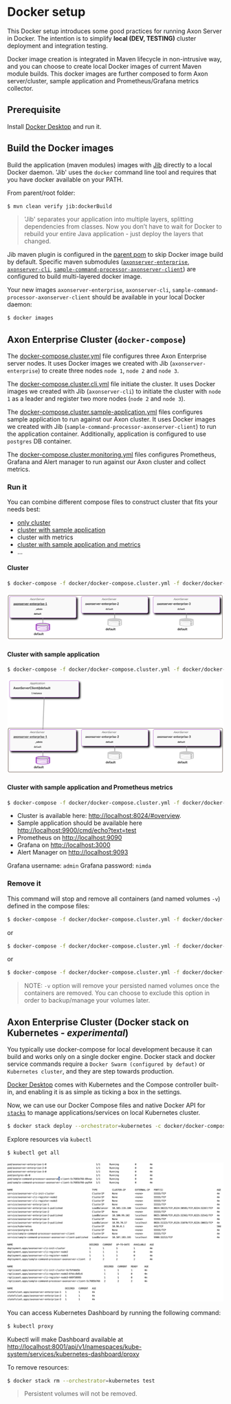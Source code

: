 # Docker setup

This Docker setup introduces some good practices for running Axon Server in Docker.
The intention is to simplify **local (DEV, TESTING)** cluster deployment and integration testing.

Docker image creation is integrated in Maven lifecycle in non-intrusive way, and you can choose to create local Docker images of current Maven module builds.
This docker images are further composed to form Axon server/cluster, sample application and Prometheus/Grafana metrics collector.

## Prerequisite

Install [Docker Desktop](https://www.docker.com/products/docker-desktop) and run it.

## Build the Docker images

Build the application (maven modules) images with [Jib](https://github.com/GoogleContainerTools/jib) directly to a local Docker daemon. 'Jib' uses the `docker` command line tool and requires that you have docker available on your PATH.

From parent/root folder:
```bash
$ mvn clean verify jib:dockerBuild
```

> 'Jib' separates your application into multiple layers, splitting dependencies from classes. Now you don’t have to wait for Docker to rebuild your entire Java application - just deploy the layers that changed.

Jib maven plugin is configured in the [parent pom](../pom.xml) to skip Docker image build by default. Specific maven submodules ([`axonserver-enterprise`](../axonserver-enterprise/pom.xml), [`axonserver-cli`](../axonserver-cli/pom.xml), [`sample-command-processor-axonserver-client`](../sample-applications/sample-command-processor-axonserver-client/pom.xml)) are configured to build multi-layered docker image.

Your new images `axonserver-enterprise`, `axonserver-cli`, `sample-command-processor-axonserver-client` should be available in your local Docker daemon:
```bash
$ docker images
```

## Axon Enterprise Cluster (`docker-compose`)

The [docker-compose.cluster.yml](docker-compose.cluster.yml) file configures three Axon Enterprise server nodes.
It uses Docker images we created with Jib (`axonserver-enterprise`) to create three nodes `node 1`, `node 2` and `node 3`.

The [docker-compose.cluster.cli.yml](docker-compose.cluster.cli.yml) file initiate the cluster.
It uses Docker images we created with Jib (`axonserver-cli`) to initiate the cluster with `node 1` as a leader and register two more nodes (`node 2` and `node 3`).

The [docker-compose.cluster.sample-application.yml](docker-compose.cluster.sample-application.yml) files configures sample application to run against our Axon cluster.
It uses Docker images we created with Jib (`sample-command-processor-axonserver-client`) to run the application container. Additionally, application is configured to use `postgres` DB container.

The [docker-compose.cluster.monitoring.yml](docker-compose.cluster.monitoring.yml) files configures Prometheus, Grafana and Alert manager to run against our Axon cluster and collect metrics.

### Run it

You can combine different compose files to construct cluster that fits your needs best:
 - [only cluster](#cluster)
 - [cluster with sample application](#cluster-with-sample-application)
 - cluster with metrics
 - [cluster with sample application and metrics](#cluster-with-sample-application-and-prometheus-metrics)
 - ...

#### Cluster
```bash
$ docker-compose -f docker/docker-compose.cluster.yml -f docker/docker-compose.cluster.cli.yml up -d
```
![Dashoard - cluster](dashboard-cluster.png)

#### Cluster with sample application
```bash
$ docker-compose -f docker/docker-compose.cluster.yml -f docker/docker-compose.cluster.cli.yml -f docker/docker-compose.cluster.sample-application.yml up -d
```

![Dashoard - cluster - app](dashboard-cluster-app.png)

#### Cluster with sample application and Prometheus metrics
```bash
$ docker-compose -f docker/docker-compose.cluster.yml -f docker/docker-compose.cluster.cli.yml -f docker/docker-compose.cluster.sample-application.yml -f docker/docker-compose.cluster.monitoring.yml  up -d
```

 - Cluster is available here: [http://localhost:8024/#overview](http://localhost:8024/#overview).
 - Sample application should be available here [http://localhost:9900/cmd/echo?text=test](http://localhost:9900/cmd/echo?text=test)
 - Prometheus on [http://localhost:9090](http://localhost:9090)
 - Grafana on [http://localhost:3000](http://localhost:3000)
 - Alert Manager on [http://localhost:9093](http://localhost:9093)

Grafana username: `admin`
Grafana password: `nimda`

### Remove it

This command will stop and remove all containers (and named volumes `-v`) defined in the compose files:
```bash
$ docker-compose -f docker/docker-compose.cluster.yml -f docker/docker-compose.cluster.cli.yml down -v
```
or
```bash
$ docker-compose -f docker/docker-compose.cluster.yml -f docker/docker-compose.cluster.cli.yml -f docker/docker-compose.cluster.sample-application.yml down -v
```
or
```bash
$ docker-compose -f docker/docker-compose.cluster.yml -f docker/docker-compose.cluster.cli.yml -f docker/docker-compose.cluster.sample-application.yml -f docker/docker-compose.cluster.monitoring.yml  down -v
```
> NOTE: `-v` option will remove your persisted named volumes once the containers are removed. You can choose to exclude this option in order to backup/manage your volumes later.

## Axon Enterprise Cluster (Docker stack on Kubernetes - *experimental*)

You typically use docker-compose for local development because it can build and works only on a single docker engine. Docker stack and docker service commands require a `Docker Swarm (configured by defaut)` or `Kubernetes cluster`, and they are step towards production.

[Docker Desktop](https://www.docker.com/products/docker-desktop) comes with Kubernetes and the Compose controller built-in, and enabling it is as simple as ticking a box in the settings.

Now, we can use our Docker Compose files and native Docker API for [`stacks`](https://docs.docker.com/engine/reference/commandline/stack/) to manage applications/services on local Kubernetes cluster.

```bash
$ docker stack deploy --orchestrator=kubernetes -c docker/docker-compose.cluster.yml -c docker/docker-compose.cluster.sample-application.yml -c docker/docker-compose.cluster.cli.yml test-stack
```
Explore resources via `kubectl`
```bash
$ kubectl get all
```
![Kubernetes resources](kubernetes-resources.png)

You can access Kubernetes Dashboard by running the following command:

```bash
$ kubectl proxy
```
Kubectl will make Dashboard available at [http://localhost:8001/api/v1/namespaces/kube-system/services/kubernetes-dashboard/proxy](http://localhost:8001/api/v1/namespaces/kube-system/services/kubernetes-dashboard/proxy)

To remove resources:
```bash
$ docker stack rm --orchestrator=kubernetes test
```
> Persistent volumes will not be removed.
